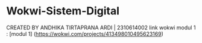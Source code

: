 # Wokwi-Sistem-Digital
CREATED BY ANDHIKA TIRTAPRANA ARDI | 2310614002
link wokwi modul 1 : [modul 1] (https://wokwi.com/projects/413498010495623169)
